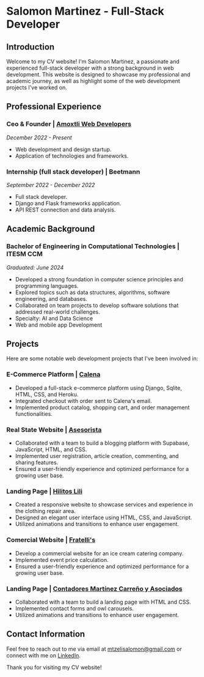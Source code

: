 # Salomon Martinez - Full-Stack Developer


## Introduction

Welcome to my CV website! I'm Salomon Martinez, a passionate and experienced full-stack developer with a strong background in web development. This website is designed to showcase my professional and academic journey, as well as highlight some of the web development projects I've worked on.

## Professional Experience

### Ceo & Founder | [Amoxtli Web Developers](https://amoxtlidev.com)
*December 2022 - Present*

- Web development and design startup.
- Application of technologies and frameworks.

### Internship (full stack developer) | Beetmann 
*September 2022 - December 2022*

- Full stack developer.
- Django and Flask frameworks application.
- API REST connection and data analysis.

## Academic Background

### Bachelor of Engineering in Computational Technologies  | ITESM CCM
*Graduated: June 2024*

- Developed a strong foundation in computer science principles and programming languages.
- Explored topics such as data structures, algorithms, software engineering, and databases.
- Collaborated on team projects to develop software solutions that addressed real-world challenges.
- Specialty: AI and Data Science
- Web and mobile app Development

## Projects

Here are some notable web development projects that I've been involved in:

### E-Commerce Platform | [Calena](https://www.calena.com.mx)
- Developed a full-stack e-commerce platform using Django, Sqlite, HTML, CSS, and Heroku.
- Integrated checkout with order sent to Calena's email.
- Implemented product catalog, shopping cart, and order management functionalities.

### Real State Website | [Asesorista]()
- Collaborated with a team to build a blogging platform with Supabase, JavaScript, HTML, and CSS.
- Implemented user registration, article creation, commenting, and sharing features.
- Ensured a user-friendly experience and optimized performance for a growing user base.

### Landing Page | [Hilitos Lili](https://hilitoslili.com)
- Created a responsive website to showcase services and experience in the clothing repair area.
- Designed an elegant user interface using HTML, CSS, and JavaScript.
- Utilized animations and transitions to enhance user engagement.

### Comercial Website | [Fratelli's](https://fratellishelados.com)
- Develop a commercial website for an ice cream catering company.
- Implemented event price calculation.
- Ensured a user-friendly experience and optimized performance for a growing user base.

### Landing Page | [Contadores Martínez Carreño y Asociados](https://mgservicio2023.github.io/contadores.github.io/)
- Collaborated with a team to build a landing page with HTML and CSS.
- Implemented contact forms and owl carousels.
- Utilized animations and transitions to enhance user engagement.

## Contact Information

Feel free to reach out to me via email at [mtzelisalomon@gmail.com](mailto:mtzelisalomon@gmail.com) or connect with me on [LinkedIn](https://www.linkedin.com/in/salomón-martínez-7064181a9/).

Thank you for visiting my CV website!

